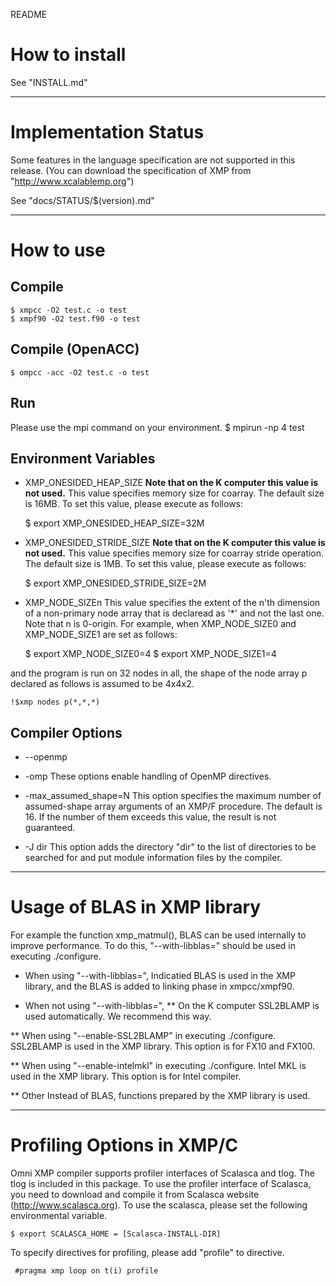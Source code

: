 README

# How to install
 See "INSTALL.md"

-----
# Implementation Status
 Some features in the language specification are not supported in this release.
 (You can download the specification of XMP from "http://www.xcalablemp.org")

 See "docs/STATUS/$(version).md"

-----
# How to use
## Compile
    $ xmpcc -O2 test.c -o test
    $ xmpf90 -O2 test.f90 -o test

## Compile (OpenACC)
    $ ompcc -acc -O2 test.c -o test

## Run
 Please use the mpi command on your environment.
    $ mpirun -np 4 test

## Environment Variables
* XMP_ONESIDED_HEAP_SIZE
 **Note that on the K computer this value is not used.**
 This value specifies memory size for coarray. The default size is 16MB.
 To set this value, please execute as follows:

    $ export XMP_ONESIDED_HEAP_SIZE=32M

* XMP_ONESIDED_STRIDE_SIZE
 **Note that on the K computer this value is not used.**
 This value specifies memory size for coarray stride operation.
 The default size is 1MB.
 To set this value, please execute as follows:

    $ export XMP_ONESIDED_STRIDE_SIZE=2M

* XMP_NODE_SIZEn
 This value specifies the extent of the n'th dimension of a non-primary node
 array that is declaread as '*' and not the last one. Note that n is 0-origin.
 For example, when XMP_NODE_SIZE0 and XMP_NODE_SIZE1 are set as follows:

    $ export XMP_NODE_SIZE0=4
    $ export XMP_NODE_SIZE1=4

 and the program is run on 32 nodes in all, the shape of the node array p declared as
 follows is assumed to be 4x4x2.

    !$xmp nodes p(*,*,*)

## Compiler Options
* --openmp
* -omp
 These options enable handling of OpenMP directives.

* -max_assumed_shape=N
 This option specifies the maximum number of assumed-shape array arguments of an XMP/F
 procedure. The default is 16. If the number of them exceeds this value, the result is
 not guaranteed.

* -J dir
 This option adds the directory "dir" to the list of directories to be searched for and put
 module information files by the compiler.

-----
# Usage of BLAS in XMP library
 For example the function xmp_matmul(), BLAS can be used internally to improve performance.
 To do this, "--with-libblas=" should be used in executing ./configure.

* When using "--with-libblas=",
  Indicatied BLAS is used in the XMP library, and the BLAS is added to linking phase in
  xmpcc/xmpf90.

* When not using "--with-libblas=",
** On the K computer
  SSL2BLAMP is used automatically. We recommend this way.

** When using "--enable-SSL2BLAMP" in executing ./configure.
  SSL2BLAMP is used in the XMP library. This option is for FX10 and FX100.

** When using "--enable-intelmkl" in executing ./configure.
  Intel MKL is used in the XMP library. This option is for Intel compiler.

** Other
  Instead of BLAS, functions prepared by the XMP library is used.

-----
# Profiling Options in XMP/C
 Omni XMP compiler supports profiler interfaces of Scalasca and tlog.
 The tlog is included in this package. To use the profiler interface of Scalasca,
 you need to download and compile it from Scalasca website (http://www.scalasca.org).
 To use the scalasca, please set the following environmental variable.

    $ export SCALASCA_HOME = [Scalasca-INSTALL-DIR]

 To specify directives for profiling, please add "profile" to directive.

     #pragma xmp loop on t(i) profile

